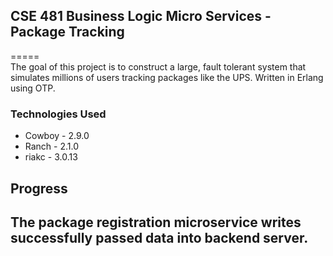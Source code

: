 ## CSE 481 Business Logic Micro Services - Package Tracking
=====  
The goal of this project is to construct a large, fault tolerant system that simulates millions of users tracking packages like the UPS. Written in Erlang using OTP.
### Technologies Used
- Cowboy - 2.9.0
- Ranch - 2.1.0
- riakc - 3.0.13
## Progress
The package registration microservice writes successfully passed data into backend server.
-----
